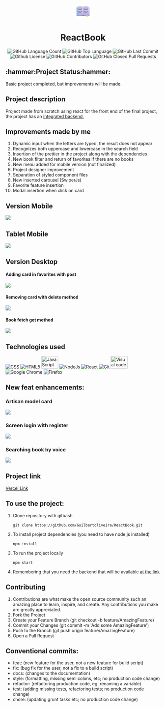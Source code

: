<div align="center">
<img src="https://github.com/Guilbertoliveira/ReactBook/blob/main/public/books.png?raw=true" width="50">
<h1>ReactBook</h1>
<img alt="GitHub Language Count" src="https://img.shields.io/github/languages/count/Guilbertoliveira/ReactBook" />
<img alt="GitHub Top Language" src="https://img.shields.io/github/languages/top/Guilbertoliveira/ReactBook" />
<img alt="GitHub Last Commit" src="https://img.shields.io/github/last-commit/Guilbertoliveira/ReactBook" />
<img alt="Github License" src="https://img.shields.io/github/license/Guilbertoliveira/ReactBook" />
<img alt="GitHub Contributors" src="https://img.shields.io/github/contributors/Guilbertoliveira/ReactBook" />
<img alt="GitHub Closed Pull Requests" src="https://img.shields.io/github/issues-pr-closed/Guilbertoliveira/ReactBook" />
</div>

<h2>:hammer:Project Status:hammer:</h2>
<p>Basic project completed, but improvements will be made.</p>

<h2>Project description</h2>
<p>Project made from scratch using react for the front end of the final project, the project has an <a href="https://github.com/Guilbertoliveira/BookServerAPI">integrated backend.</a></p>

<h2>Improvements made by me</h2>
<ol>
    <li>Dynamic input when the letters are typed, the result does not appear</li>
    <li>Recognizes both uppercase and lowercase in the search field</li>
    <li>Insertion of the prettier in the project along with the dependencies</li>
    <li>New book filter and return of favorites if there are no books</li>
    <li>New menu added for mobile version (not finalized)</li>
    <li>Project designer improvement</li>
    <li>Separation of styled component files</li>
    <li>New inserted carousel (SwiperJs)</li>
    <li>Favorite feature insertion</li>
    <li>Modal insertion when click on card</li>
</ol>

<h2 >Version Mobile</h2>
<img src="https://github.com/Guilbertoliveira/ReactBook/assets/41201436/17112db7-d245-48ba-820d-96c1538f6ad2">

<h2 >Tablet Mobile</h2>
<img src="https://github.com/Guilbertoliveira/ReactBook/assets/41201436/30c6c4f1-1e3a-4357-9962-81ffbe1352e8">

<h2>Version Desktop</h2>
<h4>Adding card in favorites with post</h4>
<img src="https://github.com/Guilbertoliveira/ReactBook/assets/41201436/2df57cc7-097a-43fa-b793-c112852b9b96">

<h4>Removing card with delete method</h4>
<img src="https://github.com/Guilbertoliveira/ReactBook/assets/41201436/da535712-b3ac-4214-a566-45d422ab03fe">

<h4>Book fetch get method</h4>
<img src="https://github.com/Guilbertoliveira/ReactBook/assets/41201436/f0550e38-1200-46f5-8d31-cb9fe5a3ea2e">

<h2>Technologies used</h2>
<div>
    <img src="https://cdn.jsdelivr.net/gh/devicons/devicon/icons/css3/css3-plain-wordmark.svg" width="50" title="CSS"  />
    <img src="https://cdn.jsdelivr.net/gh/devicons/devicon/icons/html5/html5-plain-wordmark.svg" width="50" title="HTML5"  />
    <img src="https://cdn.jsdelivr.net/gh/devicons/devicon/icons/javascript/javascript-plain.svg" height="40" width="55" title="JavaScript"/>
    <img src="https://cdn.jsdelivr.net/gh/devicons/devicon/icons/nodejs/nodejs-plain-wordmark.svg" width="55" title="NodeJs" />
    <img src="https://cdn.jsdelivr.net/gh/devicons/devicon/icons/react/react-original-wordmark.svg" width="50" title="React" />
    <img src="https://cdn.jsdelivr.net/gh/devicons/devicon/icons/git/git-plain-wordmark.svg" width="50" title="Git" />
    <img src="https://cdn.jsdelivr.net/gh/devicons/devicon/icons/visualstudio/visualstudio-plain.svg" height="40" width="55" title="Visual code"  />
    <img src="https://cdn.jsdelivr.net/gh/devicons/devicon/icons/chrome/chrome-original-wordmark.svg" width="50" title="Google Chrome"/>
    <img src="https://cdn.jsdelivr.net/gh/devicons/devicon/icons/firefox/firefox-original-wordmark.svg" width="50" title="Firefox" />
</div> 

<h2>New feat enhancements:</h2>
<h3>Artisan model card</h3>
<img src="https://github.com/Guilbertoliveira/ReactBook/assets/41201436/3a2bb735-426e-4765-a0a5-1821a2d1d376">

<h3>Screen login with register</h3>
<img src="https://github.com/Guilbertoliveira/ReactBook/assets/41201436/c3559ff5-df85-4f8a-b933-1bbfeab4bc3a">

<h3>Searching book by voice</h3>
<img src="https://github.com/Guilbertoliveira/ReactBook/assets/41201436/e477d639-1d30-4104-a14a-cc9f0625786e">

<h2> Project link </h2>
<a href="https://react-book-orpin.vercel.app/">Vercel Link</a>


<h2>To use the project:</h2>
<ol>

<li>Clone repository with gitbash</li>

```
git clone https://github.com/Guilbertoliveira/ReactBook.git
```

<li>To install project dependencies (you need to have node.js installed)</li>

```
npm install
```

<li>To run the project locally</li>

```
npm start
```

<li>Remembering that you need the backend that will be available <a href="https://github.com/Guilbertoliveira/BookServerAPI">at the link</a></li>

</ol>

<h2>Contributing</h2>
<ol>
<li>Contributions are what make the open source community such an amazing place to learn, inspire, and create. Any contributions you make are greatly appreciated.</li>
<li>Fork the Project</li>
<li>Create your Feature Branch (git checkout -b feature/AmazingFeature)</li>
<li>Commit your Changes (git commit -m 'Add some AmazingFeature')</li>
<li>Push to the Branch (git push origin feature/AmazingFeature)</li>
<li>Open a Pull Request</li>
</ol>

<h2>Conventional commits:</h2>
<ul>
    <li>feat: (new feature for the user, not a new feature for build script)</li>
    <li>fix: (bug fix for the user, not a fix to a build script)</li>
    <li>docs: (changes to the documentation)</li>
    <li>style: (formatting, missing semi colons, etc; no production code change)</li>
    <li>refactor: (refactoring production code, eg. renaming a variable)</li>
    <li>test: (adding missing tests, refactoring tests; no production code change)</li>
    <li>chore: (updating grunt tasks etc; no production code change)</li>
</ul>
